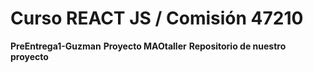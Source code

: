 # Curso REACT JS / Comisión 47210
**PreEntrega1-Guzman**
**Proyecto MAOtaller**
**Repositorio de nuestro proyecto**
